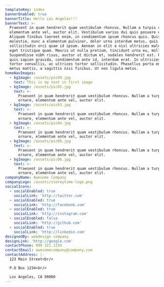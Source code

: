 ```yaml
---
templateKey: index
bannerEnabled: true
bannerTitle: Hello Los Angeles!!!
bannerText: >-
  Praesent in quam hendrerit quam vestibulum rhoncus. Nullam a turpis ornare,
  elementum ante vel, auctor elit. Vestibulum varius dui quis posuere euismod.
  Aliquam finibus laoreet enim, in condimentum ipsum rhoncus quis. Quisque
  molestie, nunc a elementum pulvinar, dolor urna interdum metus, quis
  sollicitudin orci quam id ipsum. Aenean in elit a nisl ultricies malesuada
  eget tristique quam. Mauris ut nulla pretium, tincidunt urna eu, mollis diam.
  Suspendisse nibh risus, auctor ut dictum et, sodales hendrerit est. Phasellus
  quis sapien gravida, condimentum ante id, interdum erat. In ultricies diam in
  tortor convallis, ac ultrices tortor sollicitudin. Phasellus porta enim et
  metus mattis, a sagittis nisi finibus. Ut non ligula metus.
homeNavImages:
  - bgImage: /assets/pic09.jpg
    text: This is my text in first image
  - bgImage: /assets/pic02.jpg
    text: >-
      Praesent in quam hendrerit quam vestibulum rhoncus. Nullam a turpis
      ornare, elementum ante vel, auctor elit.
  - bgImage: /assets/pic03.jpg
    text: >-
      Praesent in quam hendrerit quam vestibulum rhoncus. Nullam a turpis
      ornare, elementum ante vel, auctor elit.
  - bgImage: /assets/pic04.jpg
    text: >-
      Praesent in quam hendrerit quam vestibulum rhoncus. Nullam a turpis
      ornare, elementum ante vel, auctor elit.
  - bgImage: /assets/pic05.jpg
    text: >-
      Praesent in quam hendrerit quam vestibulum rhoncus. Nullam a turpis
      ornare, elementum ante vel, auctor elit.
  - bgImage: /assets/pic06.jpg
    text: >-
      Praesent in quam hendrerit quam vestibulum rhoncus. Nullam a turpis
      ornare, elementum ante vel, auctor elit.
companyName: Awesome Company
companyLogo: /assets/storeytime-logo.png
socialIcons:
  - socialEnabled: true
    socialLink: 'http://twitter.com'
  - socialEnabled: true
    socialLink: 'http://facebook.com'
  - socialEnabled: true
    socialLink: 'http://instagram.com'
  - socialEnabled: false
    socialLink: 'http://github.com'
  - socialEnabled: true
    socialLink: 'http://linkedin.com'
designedBy: webdesign company
designLink: 'http://google.com'
contactPhone: 999 321 1234
contactEmail: awesomecompany@company.com
contactAddress: |-
  123 Main Street<br/>

  P.O Box 1234<br/>

  Los Angeles, CA 90000
---
```


